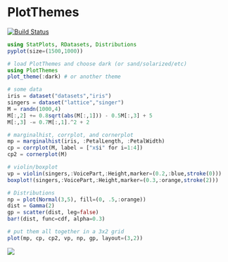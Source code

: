 # PlotThemes

[![Build Status](https://travis-ci.org/pkofod/PlotThemes.jl.svg?branch=master)](https://travis-ci.org/pkofod/PlotThemes.jl)


```julia
using StatPlots, RDatasets, Distributions
pyplot(size=(1500,1000))

# load PlotThemes and choose dark (or sand/solarized/etc)
using PlotThemes
plot_theme(:dark) # or another theme

# some data
iris = dataset("datasets","iris")
singers = dataset("lattice","singer")
M = randn(1000,4)
M[:,2] += 0.8sqrt(abs(M[:,1])) - 0.5M[:,3] + 5
M[:,3] -= 0.7M[:,1].^2 + 2

# marginalhist, corrplot, and cornerplot
mp = marginalhist(iris, :PetalLength, :PetalWidth)
cp = corrplot(M, label = ["x$i" for i=1:4])
cp2 = cornerplot(M)

# violin/boxplot
vp = violin(singers,:VoicePart,:Height,marker=(0.2,:blue,stroke(0)))
boxplot!(singers,:VoicePart,:Height,marker=(0.3,:orange,stroke(2)))

# Distributions
np = plot(Normal(3,5), fill=(0, .5,:orange))
dist = Gamma(2)
gp = scatter(dist, leg=false)
bar!(dist, func=cdf, alpha=0.3)

# put them all together in a 3x2 grid
plot(mp, cp, cp2, vp, np, gp, layout=(3,2))
```

![](https://cloud.githubusercontent.com/assets/8431156/19213193/ff73747a-8d64-11e6-9a96-4cc3c5b802f5.png)
